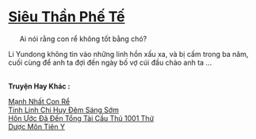 <a href="https://truyentiki.com/sieu-than-phe-te.33783/" title="Siêu Thần Phế Tế"><h1>Siêu Thần Phế Tế</h1></a><div style="display:table"><img align="right" style="float: left; padding: 10px;" src="https://truyentiki.com/images/story/200x260/33783.jpg" alt="">Ai nói rằng con rể không tốt bằng chó? <p></p> Li Yundong không tin vào những linh hồn xấu xa, và bị cấm trong ba năm, cuối cùng để anh ta đợi đến ngày bố vợ cúi đầu chào anh ta ...</div><p><br><b>Truyện Hay Khác :</b></p><a href="https://truyentiki.com/manh-nhat-con-re.33782/" alt="Mạnh Nhất Con Rể">Mạnh Nhất Con Rể</a><br/><a href="https://www.scoop.it/topic/nownovels/p/4118918148/2020/06/06/truyen-tinh-linh-chi-huy-em-sang-som" alt="Tinh Linh Chi Huy Đêm Sáng Sớm">Tinh Linh Chi Huy Đêm Sáng Sớm</a><br/><a href="https://github.com/nownovels/top500/tree/master/truyenhay/33800/" alt="Hôn Ước Đã Đến Tổng Tài Cầu Thú 1001 Thứ">Hôn Ước Đã Đến Tổng Tài Cầu Thú 1001 Thứ</a><br/><a href="https://github.com/nownovels/top500/tree/master/truyenhay/33948/" alt="Dược Môn Tiên Y">Dược Môn Tiên Y</a><br/>